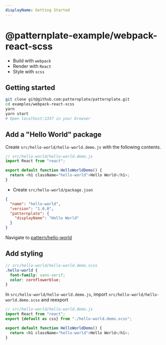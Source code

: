 ```yaml
---
displayName: Getting Started
---
```


# @patternplate-example/webpack-react-scss

* Build with `webpack`
* Render with `React`
* Style with `scss`

## Getting started

```bash
git clone git@github.com:patternplate/patternplate.git
cd examples/webpack-react-scss
yarn
yarn start
# Open localhost:1337 in your browser
```

## Add a "Hello World" package

Create `src/hello-world/hello-world.demo.js` with the
following contents. 

```js
// src/hello-world/hello-world.demo.js
import React from "react";

export default function HelloWorldDemo() {
  return <h1 className="hello-world">Hello World</h1>;
}
```

* Create `src/hello-world/package.json`

```json
{
  "name": "hello-world",
  "version": "1.0.0",
  "patternplate": {
    "displayName": "Hello World"
  } 
}
```

Navigate to [pattern/hello-world](http://localhost:1337/pattern/hello-world)


## Add styling

```scss
// src/hello-world/hello-world.demo.scss
.hello-world {
  font-family: sans-serif;
  color: cornflowerblue;
}
```

In `src/hello-world/hello-world.demo.js`, import 
`src/hello-world/hello-world.demo.scss` and reexport

```js
// src/hello-world/hello-world.demo.js
import React from "react";
export {default as css} from "./hello-world.demo.scss";

export default function HelloWorldDemo() {
  return <h1 className="hello-world">Hello World</h1>;
}
```
